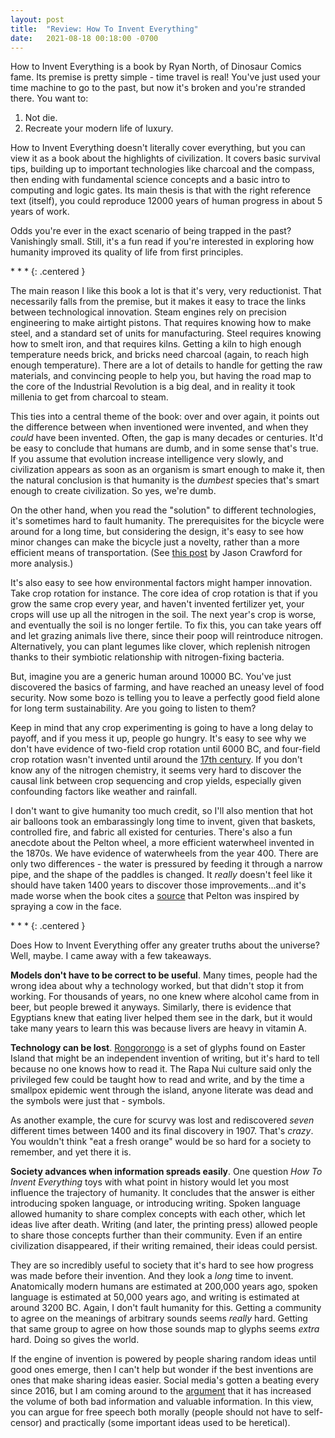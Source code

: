 ```yaml
---
layout: post
title:  "Review: How To Invent Everything"
date:   2021-08-18 00:18:00 -0700
---
```


How to Invent Everything is a book by Ryan North, of Dinosaur Comics fame. Its
premise is pretty simple - time travel is real! You've just used your time machine to go to the past,
but now it's broken and you're stranded there. You want to:

1. Not die.
2. Recreate your modern life of luxury.

How to Invent Everything doesn't literally cover everything, but you can view it as a book about
the highlights of civilization. It covers basic survival tips, building up to important technologies
like charcoal and the compass, then ending with fundamental science concepts and a basic intro to
computing and logic gates. Its main thesis is that with the right reference text (itself),
you could reproduce 12000 years of human progress in about 5 years of work.

Odds you're ever in the exact scenario of being trapped in the past? Vanishingly small. Still, it's
a fun read if you're interested in exploring how humanity improved its quality of life from first
principles.

\* \* \*
{: .centered }

The main reason I like this book a lot is that it's very, very reductionist. That necessarily falls from
the premise, but it makes it easy to trace the links between technological innovation. Steam engines
rely on precision engineering to make airtight pistons. That requires knowing how to make steel, and a standard set of
units for manufacturing. Steel requires knowing how to smelt iron, and that requires kilns. Getting a kiln
to high enough temperature needs brick, and bricks need charcoal (again, to reach high enough temperature).
There are a lot of details to handle for getting the raw materials, and convincing people to
help you, but having the road map to the core of the Industrial Revolution is a big deal, and in reality
it took millenia to get from charcoal to steam.

This ties into a central theme of the book: over and over again, it points out the difference between
when inventioned were invented, and when they *could* have been invented. Often, the gap is many decades or
centuries. It'd be easy to conclude that humans are dumb, and in some sense that's true.
If you assume that evolution increase intelligence very slowly, and civilization appears as soon as an
organism is smart enough to make it,
then the natural conclusion is that humanity is the *dumbest* species that's smart enough to create civilization. So yes, we're dumb.

On the other hand, when you read the "solution" to different technologies, it's sometimes hard to fault
humanity. The prerequisites for the bicycle were around for a long time, but considering the design, it's
easy to see how minor changes can make the bicycle just a novelty, rather than a more efficient means of
transportation. (See [this post](https://rootsofprogress.org/why-did-we-wait-so-long-for-the-bicycle) by
Jason Crawford for more analysis.)

It's also easy to see how environmental factors might hamper innovation.
Take crop rotation for instance. The core idea of crop rotation is that if you grow the same crop every
year, and haven't invented fertilizer yet, your crops
will use up all the nitrogen in the soil. The next year's crop is worse, and eventually the soil is no
longer fertile. To fix this, you can take years off and let grazing animals live there, since their
poop will reintroduce nitrogen. Alternatively, you can plant legumes like clover, which replenish nitrogen
thanks to their symbiotic relationship with nitrogen-fixing bacteria.

But, imagine you are a generic human around 10000 BC. You've just discovered the basics of farming, and
have reached an uneasy level of food security. Now some bozo is telling you to leave a perfectly good field alone
for long term sustainability. Are you going to listen to them?

Keep in mind that any crop experimenting is going to have a long delay to payoff, and if you mess it up,
people go hungry. It's easy to see why we don't have evidence of two-field crop rotation until 6000 BC,
and four-field crop rotation wasn't invented until around the [17th century](https://en.wikipedia.org/wiki/British_Agricultural_Revolution).
If you don't know any of the nitrogen chemistry, it seems very hard to discover the causal link between
crop sequencing and crop yields, especially given confounding factors like weather and rainfall.

I don't want to give humanity too much credit, so I'll also mention that hot air balloons took an embarassingly
long time to invent, given that baskets, controlled fire, and fabric all existed for centuries. There's also
a fun anecdote about the Pelton wheel, a more efficient waterwheel invented in the 1870s. We have evidence of
waterwheels from the year 400. There are only two differences - the water is pressured by feeding it through a narrow
pipe, and the shape of the paddles is changed. It *really* doesn't feel like it should have taken 1400 years to
discover those improvements...and it's made worse when the book cites a [source](https://trove.nla.gov.au/newspaper/article/200979544)
that Pelton was inspired by spraying a cow in the face.



\* \* \*
{: .centered }

Does How to Invent Everything offer any greater truths about the universe? Well, maybe. I came away with a few takeaways.

**Models don't have to be correct to be useful**. Many times, people had the wrong idea about why
a technology worked, but that didn't stop it from working. For thousands of years, no one knew where alcohol
came from in beer, but people brewed it anyways. Similarly, there is evidence that Egyptians knew that
eating liver helped them see in the dark, but it would take many years to learn this was because livers are
heavy in vitamin A.

**Technology can be lost**. [Rongorongo](https://en.wikipedia.org/wiki/Rongorongo) is a set of glyphs
found on Easter Island that might be an independent invention of writing, but it's hard to tell because no one knows how to read it.
The Rapa Nui culture said only the privileged few could be taught how to read and write, and by the time
a smallpox epidemic went through the island, anyone literate was dead and the symbols were just that - symbols.

As another example, the cure for scurvy was lost and rediscovered *seven* different times between 1400 and its final
discovery in 1907. That's *crazy*. You wouldn't think "eat a fresh orange" would be so hard for a society to
remember, and yet there it is.

**Society advances when information spreads easily**. One question *How To Invent Everything* toys with
what point in history would let you most influence the trajectory of humanity.
It concludes that the answer is either introducing spoken language, or introducing writing. Spoken language
allowed humanity to share complex concepts with each other, which let ideas live after death. Writing (and later,
the printing press) allowed people to share those concepts further than their community. Even if an entire
civilization disappeared, if their writing remained, their ideas could persist.

They are so incredibly useful to society that it's hard to see how progress was made before their invention.
And they look a *long* time to invent. Anatomically modern humans are estimated at 200,000 years ago,
spoken language is estimated at 50,000 years ago, and writing is estimated at around 3200 BC.
Again, I don't fault humanity for this. Getting a community to agree on the meanings of arbitrary sounds seems *really*
hard. Getting that same group to agree on how those sounds map to glyphs seems *extra* hard. Doing so gives the
world.

If the engine of invention is powered by people sharing random ideas until good ones emerge, then
I can't help but wonder if the best inventions are ones that make sharing ideas easier. Social media's gotten a beating
every since 2016, but I am coming around to the [argument](https://stratechery.com/2020/zero-trust-information/) that it
has increased the volume of both bad information and valuable information. In this view, you can argue for free speech
both morally (people should not have to self-censor) and practically (some important ideas used to be heretical).
